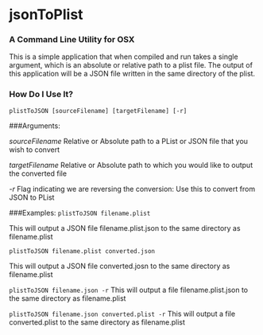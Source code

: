 # jsonToPlist

### A Command Line Utility for OSX

This is a simple application that when compiled and run takes a single argument, which is an absolute or relative path to a plist file. The output of this application will be a JSON file written in the same directory of the plist. 

### How Do I Use It?
`plistToJSON [sourceFilename] [targetFilename] [-r]`

###Arguments:

*sourceFilename*	Relative or Absolute path to a PList or JSON file that you wish to convert

*targetFilename*  Relative or Absolute path to which you would like to output the converted file

*-r*	Flag indicating we are reversing the conversion: Use this to convert from JSON to PList

###Examples:
`plistToJSON filename.plist`

This will output a JSON file filename.plist.json to the same directory as filename.plist

`plistToJSON filename.plist converted.json`

This will output a JSON file converted.josn to the same directory as filename.plist

`plistToJSON filename.json -r`
This will output a file filename.plist.json to the same directory as filename.plist

`plistToJSON filename.json converted.plist -r`
This will output a file converted.plist to the same directory as filename.plist

